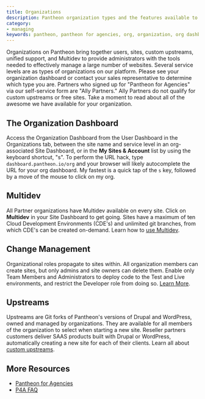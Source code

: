 ```yaml
---
title: Organizations
description: Pantheon organization types and the features available to them.
category:
- managing
keywords: pantheon, pantheon for agencies, org, organization, org dashboard, change management
---
```

Organizations on Pantheon bring together users, sites, custom upstreams, unified support, and Multidev to provide administrators with the tools needed to effectively manage a large number of websites. Several service levels are as types of organizations on our platform. Please see your organization dashboard or contact your sales representative to determine which type you are. Partners who signed up for "Pantheon for Agencies" via our self-service form are "Ally Partners." Ally Partners do not qualify for custom upstreams or free sites. Take a moment to read about all of the awesome we have available for your organization.

## The Organization Dashboard
Access the Organization Dashboard from the User Dashboard in the Organizations tab, between the site name and service level in an org-associated Site Dashboard, or in the **My Sites & Account** list by using the keyboard shortcut, "s". To perform the URL hack, type `dashboard.pantheon.io/org` and your browser will likely autocomplete the URL for your org dashboard. My fastest is a quick tap of the `s` key, followed by a move of the mouse to click on my org.

## Multidev

All Partner organizations have Multidev available on every site. Click on **Multidev** in your Site Dashboard to get going. Sites have a maximum of ten Cloud Development Environments (CDE's) and unlimited git branches, from which CDE's can be created on-demand. Learn how to [use Multidev](/source/docs/articles/sites/multidev).

## Change Management

Organizational roles propagate to sites within. All organization members can create sites, but only admins and site owners can delete them. Enable only Team Members and Administrators to deploy code to the Test and Live environments, and restrict the Developer role from doing so. [Learn More](/docs/articles/organizations/change-management).

## Upstreams

Upstreams are Git forks of Pantheon's versions of Drupal and WordPress, owned and managed by organizations. They are available for all members of the organization to select when starting a new site. Reseller partners customers deliver SAAS products built with Drupal or WordPress, automatically creating a new site for each of their clients. Learn all about [custom upstreams](/docs/articles/organizations/running-a-custom-upstream).

## More Resources

- [Pantheon for Agencies](/docs/articles/organizations/pantheon-for-agencies)
- [P4A FAQ](/docs/articles/organizations/pantheon-for-agencies/faq)
